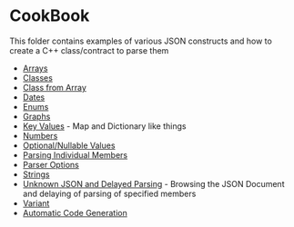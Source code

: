 # CookBook

This folder contains examples of various JSON constructs and how to create a C++ class/contract to parse them

* [Arrays](array.md)
* [Classes](class.md)
* [Class from Array](class_from_array.md)
* [Dates](dates.md)
* [Enums](enums.md)
* [Graphs](graphs.md)
* [Key Values](key_values.md) - Map and Dictionary like things
* [Numbers](numbers.md)
* [Optional/Nullable Values](optional_values.md)
* [Parsing Individual Members](parsing_individual_members.md)
* [Parser Options](parser_policies.md)
* [Strings](strings.md)
* [Unknown JSON and Delayed Parsing](unknown_types_and_delayed_parsing.md) - Browsing the JSON Document and delaying of parsing of specified members
* [Variant](variant.md)
* [Automatic Code Generation](automated_code_generation.md)

